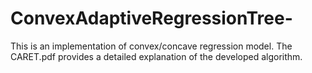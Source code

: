 # ConvexAdaptiveRegressionTree-
This is an implementation of convex/concave regression model.
The CARET.pdf provides a detailed explanation of the developed algorithm.

